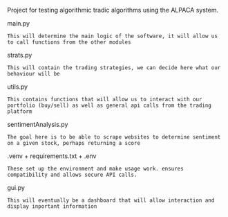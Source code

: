 Project for testing algorithmic tradic algorithms using the ALPACA system.




main.py

    This will determine the main logic of the software, it will allow us to call functions from the other modules

strats.py

    This will contain the trading strategies, we can decide here what our behaviour will be

utils.py

    This contains functions that will allow us to interact with our portfolio (buy/sell) as well as general api calls from the trading platform

sentimentAnalysis.py

    The goal here is to be able to scrape websites to determine sentiment on a given stock, perhaps returning a score


.venv + requirements.txt + .env

    These set up the environment and make usage work. ensures compatibility and allows secure API calls.

gui.py

    This will eventually be a dashboard that will allow interaction and display inportant information